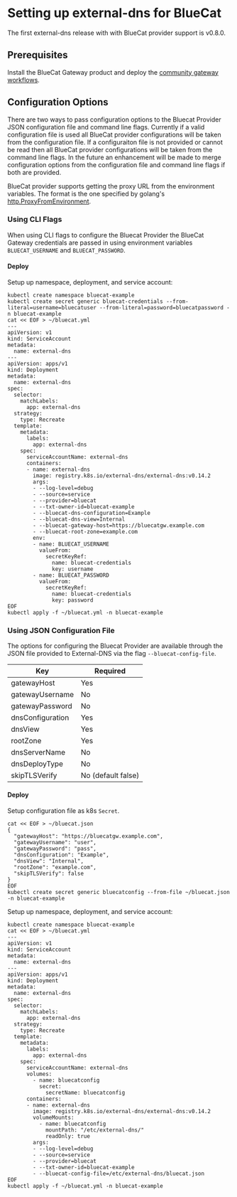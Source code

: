 # Setting up external-dns for BlueCat

The first external-dns release with with BlueCat provider support is v0.8.0.

## Prerequisites
Install the BlueCat Gateway product and deploy the [community gateway workflows](https://github.com/bluecatlabs/gateway-workflows).

## Configuration Options

There are two ways to pass configuration options to the Bluecat Provider JSON configuration file and command line flags. Currently if a valid configuration file is used all
BlueCat provider configurations will be taken from the configuration file. If a configuraiton file is not provided or cannot be read then all BlueCat provider configurations will
be taken from the command line flags. In the future an enhancement will be made to merge configuration options from the configuration file and command line flags if both are provided.

BlueCat provider supports getting the proxy URL from the environment variables. The format is the one specified by golang's [http.ProxyFromEnvironment](https://pkg.go.dev/net/http#ProxyFromEnvironment).

### Using CLI Flags
When using CLI flags to configure the Bluecat Provider the BlueCat Gateway credentials are passed in using environment variables `BLUECAT_USERNAME` and `BLUECAT_PASSWORD`.

#### Deploy
Setup up namespace, deployment, and service account:
```
kubectl create namespace bluecat-example
kubectl create secret generic bluecat-credentials --from-literal=username=bluecatuser --from-literal=password=bluecatpassword -n bluecat-example
cat << EOF > ~/bluecat.yml
---
apiVersion: v1
kind: ServiceAccount
metadata:
  name: external-dns
---
apiVersion: apps/v1
kind: Deployment
metadata:
  name: external-dns
spec:
  selector:
    matchLabels:
      app: external-dns
  strategy:
    type: Recreate
  template:
    metadata:
      labels:
        app: external-dns
    spec:
      serviceAccountName: external-dns
      containers:
      - name: external-dns
        image: registry.k8s.io/external-dns/external-dns:v0.14.2
        args:
        - --log-level=debug
        - --source=service
        - --provider=bluecat
        - --txt-owner-id=bluecat-example
        - --bluecat-dns-configuration=Example
        - --bluecat-dns-view=Internal
        - --bluecat-gateway-host=https://bluecatgw.example.com
        - --bluecat-root-zone=example.com
        env:
        - name: BLUECAT_USERNAME
          valueFrom:
            secretKeyRef:
              name: bluecat-credentials
              key: username
        - name: BLUECAT_PASSWORD
          valueFrom:
            secretKeyRef:
              name: bluecat-credentials
              key: password
EOF
kubectl apply -f ~/bluecat.yml -n bluecat-example
```


### Using JSON Configuration File
The options for configuring the Bluecat Provider are available through the JSON file provided to External-DNS via the flag `--bluecat-config-file`.

| Key               | Required           |
| ----------------- | ------------------ |
| gatewayHost       | Yes                |
| gatewayUsername   | No                 |
| gatewayPassword   | No                 |
| dnsConfiguration  | Yes                |
| dnsView           | Yes                |
| rootZone          | Yes                |
| dnsServerName     | No                 |
| dnsDeployType     | No                 |
| skipTLSVerify     | No (default false) |

#### Deploy
Setup configuration file as k8s `Secret`.
```
cat << EOF > ~/bluecat.json
{
  "gatewayHost": "https://bluecatgw.example.com",
  "gatewayUsername": "user",
  "gatewayPassword": "pass",
  "dnsConfiguration": "Example",
  "dnsView": "Internal",
  "rootZone": "example.com",
  "skipTLSVerify": false
}
EOF
kubectl create secret generic bluecatconfig --from-file ~/bluecat.json -n bluecat-example
```

Setup up namespace, deployment, and service account:
```
kubectl create namespace bluecat-example
cat << EOF > ~/bluecat.yml
---
apiVersion: v1
kind: ServiceAccount
metadata:
  name: external-dns
---
apiVersion: apps/v1
kind: Deployment
metadata:
  name: external-dns
spec:
  selector:
    matchLabels:
      app: external-dns
  strategy:
    type: Recreate
  template:
    metadata:
      labels:
        app: external-dns
    spec:
      serviceAccountName: external-dns
      volumes:
        - name: bluecatconfig
          secret:
            secretName: bluecatconfig
      containers:
      - name: external-dns
        image: registry.k8s.io/external-dns/external-dns:v0.14.2
        volumeMounts:
          - name: bluecatconfig
            mountPath: "/etc/external-dns/"
            readOnly: true
        args:
        - --log-level=debug
        - --source=service
        - --provider=bluecat
        - --txt-owner-id=bluecat-example
        - --bluecat-config-file=/etc/external-dns/bluecat.json
EOF
kubectl apply -f ~/bluecat.yml -n bluecat-example
```
